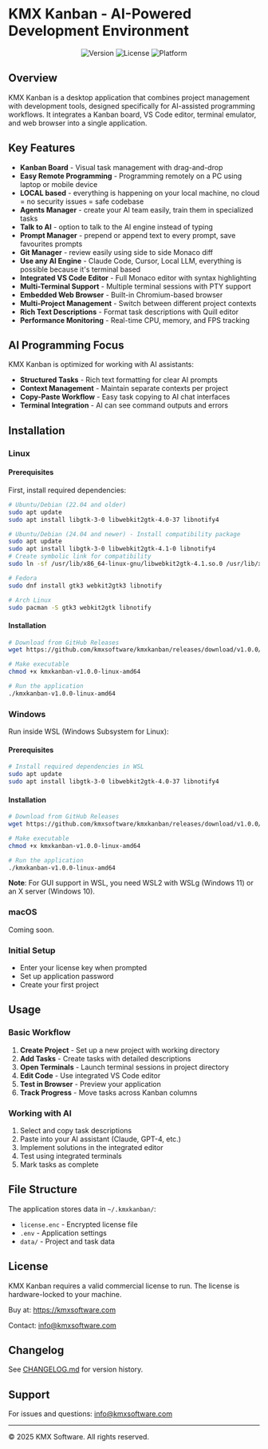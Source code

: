 # KMX Kanban - AI-Powered Development Environment

<div align="center">
  <img src="https://img.shields.io/badge/version-1.0.0-blue.svg" alt="Version">
  <img src="https://img.shields.io/badge/license-Commercial-green.svg" alt="License">
  <img src="https://img.shields.io/badge/platform-Linux-orange.svg" alt="Platform">
</div>

## Overview

KMX Kanban is a desktop application that combines project management with development tools, designed specifically for AI-assisted programming workflows. It integrates a Kanban board, VS Code editor, terminal emulator, and web browser into a single application.

## Key Features

- **Kanban Board** - Visual task management with drag-and-drop
- **Easy Remote Programming** - Programming remotely on a PC using laptop or mobile device
- **LOCAL based** - everything is happening on your local machine, no cloud = no security issues = safe codebase
- **Agents Manager** - create your AI team easily, train them in specialized tasks
- **Talk to AI** - option to talk to the AI engine instead of typing
- **Prompt Manager** - prepend or append text to every prompt, save favourites prompts
- **Git Manager** - review easily using side to side Monaco diff
- **Use any AI Engine** - Claude Code, Cursor, Local LLM, everything is possible because it's terminal based
- **Integrated VS Code Editor** - Full Monaco editor with syntax highlighting
- **Multi-Terminal Support** - Multiple terminal sessions with PTY support
- **Embedded Web Browser** - Built-in Chromium-based browser
- **Multi-Project Management** - Switch between different project contexts
- **Rich Text Descriptions** - Format task descriptions with Quill editor
- **Performance Monitoring** - Real-time CPU, memory, and FPS tracking

## AI Programming Focus

KMX Kanban is optimized for working with AI assistants:

- **Structured Tasks** - Rich text formatting for clear AI prompts
- **Context Management** - Maintain separate contexts per project
- **Copy-Paste Workflow** - Easy task copying to AI chat interfaces
- **Terminal Integration** - AI can see command outputs and errors

## Installation

### Linux

#### Prerequisites

First, install required dependencies:

```bash
# Ubuntu/Debian (22.04 and older)
sudo apt update
sudo apt install libgtk-3-0 libwebkit2gtk-4.0-37 libnotify4

# Ubuntu/Debian (24.04 and newer) - Install compatibility package
sudo apt update
sudo apt install libgtk-3-0 libwebkit2gtk-4.1-0 libnotify4
# Create symbolic link for compatibility
sudo ln -sf /usr/lib/x86_64-linux-gnu/libwebkit2gtk-4.1.so.0 /usr/lib/x86_64-linux-gnu/libwebkit2gtk-4.0.so.37

# Fedora
sudo dnf install gtk3 webkit2gtk3 libnotify

# Arch Linux
sudo pacman -S gtk3 webkit2gtk libnotify
```

#### Installation

```bash
# Download from GitHub Releases
wget https://github.com/kmxsoftware/kmxkanban/releases/download/v1.0.0/kmxkanban-v1.0.0-linux-amd64

# Make executable
chmod +x kmxkanban-v1.0.0-linux-amd64

# Run the application
./kmxkanban-v1.0.0-linux-amd64
```

### Windows

Run inside WSL (Windows Subsystem for Linux):

#### Prerequisites

```bash
# Install required dependencies in WSL
sudo apt update
sudo apt install libgtk-3-0 libwebkit2gtk-4.0-37 libnotify4
```

#### Installation

```bash
# Download from GitHub Releases
wget https://github.com/kmxsoftware/kmxkanban/releases/download/v1.0.0/kmxkanban-v1.0.0-linux-amd64

# Make executable
chmod +x kmxkanban-v1.0.0-linux-amd64

# Run the application
./kmxkanban-v1.0.0-linux-amd64
```

**Note**: For GUI support in WSL, you need WSL2 with WSLg (Windows 11) or an X server (Windows 10).

### macOS

Coming soon.

### Initial Setup

- Enter your license key when prompted
- Set up application password
- Create your first project

## Usage

### Basic Workflow

1. **Create Project** - Set up a new project with working directory
2. **Add Tasks** - Create tasks with detailed descriptions
3. **Open Terminals** - Launch terminal sessions in project directory
4. **Edit Code** - Use integrated VS Code editor
5. **Test in Browser** - Preview your application
6. **Track Progress** - Move tasks across Kanban columns

### Working with AI

1. Select and copy task descriptions
2. Paste into your AI assistant (Claude, GPT-4, etc.)
3. Implement solutions in the integrated editor
4. Test using integrated terminals
5. Mark tasks as complete

## File Structure

The application stores data in `~/.kmxkanban/`:
- `license.enc` - Encrypted license file
- `.env` - Application settings
- `data/` - Project and task data

## License

KMX Kanban requires a valid commercial license to run. The license is hardware-locked to your machine.

Buy at: https://kmxsoftware.com

Contact: info@kmxsoftware.com

## Changelog

See [CHANGELOG.md](CHANGELOG.md) for version history.

## Support

For issues and questions: info@kmxsoftware.com

---

© 2025 KMX Software. All rights reserved.